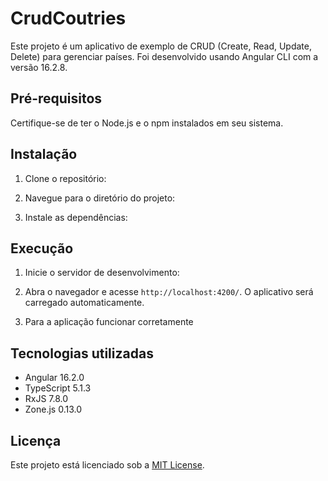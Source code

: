 # CrudCoutries

Este projeto é um aplicativo de exemplo de CRUD (Create, Read, Update, Delete) para gerenciar países. Foi desenvolvido usando Angular CLI com a versão 16.2.8.

## Pré-requisitos

Certifique-se de ter o Node.js e o npm instalados em seu sistema.

## Instalação

1. Clone o repositório:

2. Navegue para o diretório do projeto:

3. Instale as dependências:

## Execução

1. Inicie o servidor de desenvolvimento:

2. Abra o navegador e acesse `http://localhost:4200/`. O aplicativo será carregado automaticamente.

3. Para a aplicação funcionar corretamente 

## Tecnologias utilizadas

- Angular 16.2.0
- TypeScript 5.1.3
- RxJS 7.8.0
- Zone.js 0.13.0

## Licença

Este projeto está licenciado sob a [MIT License](LICENSE).

